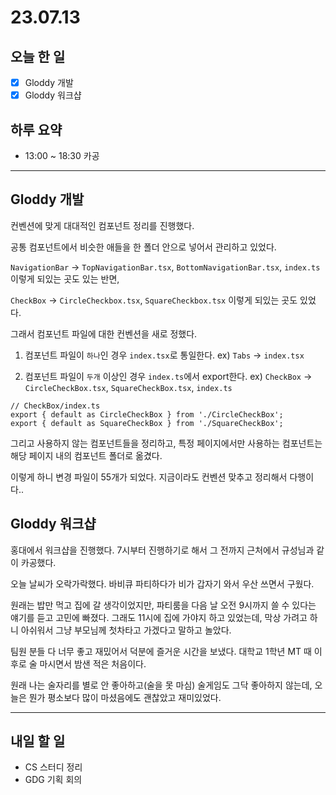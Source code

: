 # 23.07.13

## 오늘 한 일

- [x] Gloddy 개발
- [x] Gloddy 워크샵

## 하루 요약

- 13:00 ~ 18:30 카공

---

## Gloddy 개발

컨벤션에 맞게 대대적인 컴포넌트 정리를 진행했다.

공통 컴포넌트에서 비슷한 애들을 한 폴더 안으로 넣어서 관리하고 있었다.

`NavigationBar` -> `TopNavigationBar.tsx`, `BottomNavigationBar.tsx`, `index.ts` 이렇게 되있는 곳도 있는 반면,

`CheckBox` -> `CircleCheckbox.tsx`, `SquareCheckbox.tsx` 이렇게 되있는 곳도 있었다.

그래서 컴포넌트 파일에 대한 컨벤션을 새로 정했다.

1. 컴포넌트 파일이 `하나`인 경우 `index.tsx`로 통일한다. ex) `Tabs` -> `index.tsx`

2. 컴포넌트 파일이 `두개` 이상인 경우 `index.ts`에서 export한다. ex) `CheckBox` -> `CircleCheckBox.tsx`, `SquareCheckBox.tsx`, `index.ts`

```tsx
// CheckBox/index.ts
export { default as CircleCheckBox } from './CircleCheckBox';
export { default as SquareCheckBox } from './SquareCheckBox';
```

그리고 사용하지 않는 컴포넌트들을 정리하고, 특정 페이지에서만 사용하는 컴포넌트는 해당 페이지 내의 컴포넌트 폴더로 옮겼다.

이렇게 하니 변경 파일이 55개가 되었다. 지금이라도 컨벤션 맞추고 정리해서 다행이다..

## Gloddy 워크샵

홍대에서 워크샵을 진행했다. 7시부터 진행하기로 해서 그 전까지 근처에서 규성님과 같이 카공했다.

오늘 날씨가 오락가락했다. 바비큐 파티하다가 비가 갑자기 와서 우산 쓰면서 구웠다.

원래는 밥만 먹고 집에 갈 생각이었지만, 파티룸을 다음 날 오전 9시까지 쓸 수 있다는 얘기를 듣고 고민에 빠졌다. 그래도 11시에 집에 가야지 하고 있었는데, 막상 가려고 하니 아쉬워서 그냥 부모님께 첫차타고 가겠다고 말하고 놀았다.

팀원 분들 다 너무 좋고 재밌어서 덕분에 즐거운 시간을 보냈다. 대학교 1학년 MT 때 이후로 술 마시면서 밤샌 적은 처음이다.

원래 나는 술자리를 별로 안 좋아하고(술을 못 마심) 술게임도 그닥 좋아하지 않는데, 오늘은 뭔가 평소보다 많이 마셨음에도 괜찮았고 재미있었다.

---

## 내일 할 일

- CS 스터디 정리
- GDG 기획 회의
